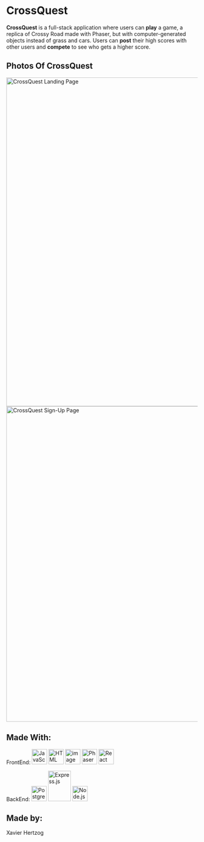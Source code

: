 # CrossQuest

**CrossQuest** is a full-stack application where users can **play** a game, a replica of Crossy Road made with Phaser, but with computer-generated objects instead of grass and cars. Users can **post** their high scores with other users and **compete** to see who gets a higher score.

## Photos Of CrossQuest
<img width="1918" height="864" alt="CrossQuest Landing Page" src="https://github.com/user-attachments/assets/dae5da4e-905b-45df-b9b2-0782f4e1b4cd" />
<img width="1919" height="829" alt="CrossQuest Sign-Up Page" src="https://github.com/user-attachments/assets/6e2effbd-6d8e-4501-8d7f-4287f2cde9ce" />



## Made With:

FrontEnd: <img width="40" height="40" alt="JavaScript" src="https://github.com/user-attachments/assets/02fce08a-1f8d-4bb4-95ea-481ac0f6f3ec" />
 <img width="40" height="40" alt="HTML" src="https://github.com/user-attachments/assets/1a25ac65-898b-4533-801c-e8f4253b5f1b" />
 <img width="40" height="40" alt="image" src="https://github.com/user-attachments/assets/ff4ff684-1174-4d01-8da3-2d6c2e3fea31" />
 <img width="40" height="40" alt="Phaser" src="https://github.com/user-attachments/assets/69233ab5-145c-481c-aab5-9db69b457387" />
 <img width="40" height="40" alt="React" src="https://github.com/user-attachments/assets/cd2dd7dc-03c2-4ea1-969d-defe237d0c87" />

BackEnd: <img width="40" height="40" alt="PostgreSQL" src="https://github.com/user-attachments/assets/30547e4f-c48e-4391-83b2-1f48c092062a" />
<img width="60" height="80" alt="Express.js" src="https://github.com/user-attachments/assets/67948384-ae25-4422-9bc4-27c728e1ee3e" />
<img width="40" height="40" alt="Node.js" src="https://github.com/user-attachments/assets/230984c9-b807-405b-b428-58a6fe77ded2" />


## Made by:

Xavier Hertzog
